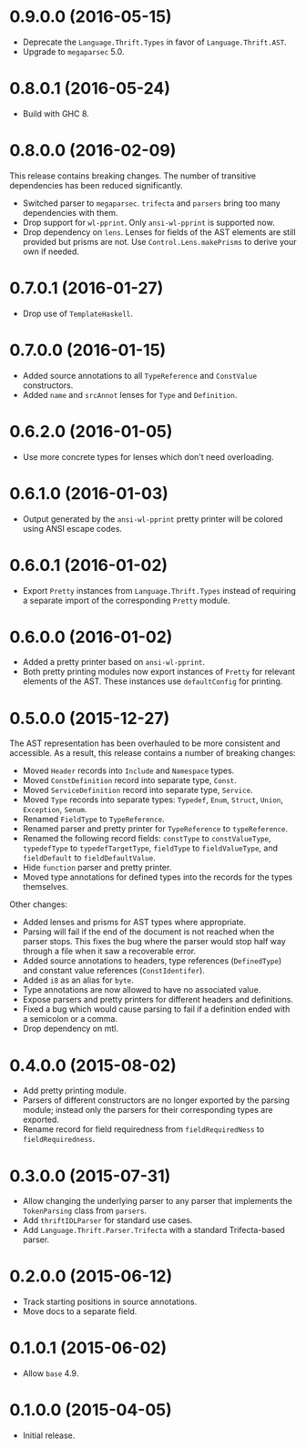0.9.0.0 (2016-05-15)
====================

- Deprecate the `Language.Thrift.Types` in favor of `Language.Thrift.AST`.
- Upgrade to `megaparsec` 5.0.

0.8.0.1 (2016-05-24)
====================

-   Build with GHC 8.

0.8.0.0 (2016-02-09)
====================

This release contains breaking changes. The number of transitive dependencies
has been reduced significantly.

-   Switched parser to `megaparsec`. `trifecta` and `parsers` bring too many
    dependencies with them.
-   Drop support for `wl-pprint`. Only `ansi-wl-pprint` is supported now.
-   Drop dependency on `lens`. Lenses for fields of the AST elements are still
    provided but prisms are not. Use `Control.Lens.makePrisms` to derive your
    own if needed.

0.7.0.1 (2016-01-27)
====================

-   Drop use of `TemplateHaskell`.

0.7.0.0 (2016-01-15)
====================

-   Added source annotations to all `TypeReference` and
    `ConstValue` constructors.
-   Added `name` and `srcAnnot` lenses for `Type` and `Definition`.

0.6.2.0 (2016-01-05)
====================

-   Use more concrete types for lenses which don't need overloading.

0.6.1.0 (2016-01-03)
====================

-   Output generated by the `ansi-wl-pprint` pretty printer will be colored
    using ANSI escape codes.

0.6.0.1 (2016-01-02)
====================

-   Export `Pretty` instances from `Language.Thrift.Types` instead of requiring
    a separate import of the corresponding `Pretty` module.

0.6.0.0 (2016-01-02)
====================

-   Added a pretty printer based on `ansi-wl-pprint`.
-   Both pretty printing modules now export instances of `Pretty` for relevant
    elements of the AST. These instances use `defaultConfig` for printing.

0.5.0.0 (2015-12-27)
====================

The AST representation has been overhauled to be more consistent and
accessible. As a result, this release contains a number of breaking changes:

-   Moved `Header` records into `Include` and `Namespace` types.
-   Moved `ConstDefinition` record into separate type, `Const`.
-   Moved `ServiceDefinition` record into separate type, `Service`.
-   Moved `Type` records into separate types: `Typedef`, `Enum`, `Struct`,
    `Union`, `Exception`, `Senum`.
-   Renamed `FieldType` to `TypeReference`.
-   Renamed parser and pretty printer for `TypeReference` to `typeReference`.
-   Renamed the following record fields: `constType` to `constValueType`,
    `typedefType` to `typedefTargetType`, `fieldType` to `fieldValueType`, and
    `fieldDefault` to `fieldDefaultValue`.
-   Hide `function` parser and pretty printer.
-   Moved type annotations for defined types into the records for the
    types themselves.

Other changes:

-   Added lenses and prisms for AST types where appropriate.
-   Parsing will fail if the end of the document is not reached when the
    parser stops. This fixes the bug where the parser would stop half way
    through a file when it saw a recoverable error.
-   Added source annotations to headers, type references (`DefinedType`) and
    constant value references (`ConstIdentifer`).
-   Added `i8` as an alias for `byte`.
-   Type annotations are now allowed to have no associated value.
-   Expose parsers and pretty printers for different headers and definitions.
-   Fixed a bug which would cause parsing to fail if a definition ended with a
    semicolon or a comma.
-   Drop dependency on mtl.

0.4.0.0 (2015-08-02)
====================

-   Add pretty printing module.
-   Parsers of different constructors are no longer exported by the parsing
    module; instead only the parsers for their corresponding types
    are exported.
-   Rename record for field requiredness from `fieldRequiredNess` to
    `fieldRequiredness`.

0.3.0.0 (2015-07-31)
====================

-   Allow changing the underlying parser to any parser that implements the
    `TokenParsing` class from `parsers`.
-   Add `thriftIDLParser` for standard use cases.
-   Add `Language.Thrift.Parser.Trifecta` with a standard
    Trifecta-based parser.

0.2.0.0 (2015-06-12)
====================

-   Track starting positions in source annotations.
-   Move docs to a separate field.

0.1.0.1 (2015-06-02)
====================

-   Allow `base` 4.9.

0.1.0.0 (2015-04-05)
====================

-   Initial release.

